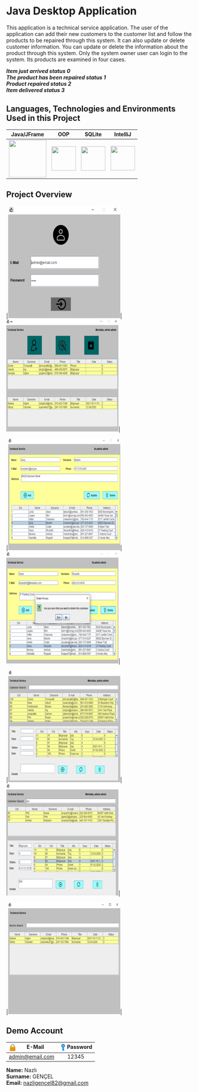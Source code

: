 # Java Desktop Application 

This application is a technical service application. The user of the application can add their new customers to the customer list and follow the products to be repaired through this system. It can also update or delete customer information.
You can update or delete the information about the product through this system. Only the system owner user can login to the system. Its products are examined in four cases.

<i><b>Item just arrived status 0</b></br>
<b>The product has been repaired status 1</b></br>
<b>Product repaired status 2</b></br>
<b>Item delivered status 3</b></i></br>


## Languages, Technologies and Environments Used in this Project
| Java/JFrame  | OOP | SQLite | IntelliJ  |
| :------------: | :------------: | :------------: | :------------: |
|  <img src ="https://cdn.iconscout.com/icon/free/png-256/java-60-1174953.png" width ="100px" height = "100px" style="float:left" > | <img src ="https://encrypted-tbn0.gstatic.com/images?q=tbn:ANd9GcRQie1pvA8p-kyK_bGjsjPJWv8x4NF9ahNvFA&usqp=CAU" width ="65px" height = "65px" style="float:left " >  |  <img src ="https://upload.wikimedia.org/wikipedia/commons/thumb/9/97/Sqlite-square-icon.svg/1200px-Sqlite-square-icon.svg.png" width ="65px" height = "65px" style="float:left " > | <img src ="https://upload.wikimedia.org/wikipedia/commons/thumb/9/9c/IntelliJ_IDEA_Icon.svg/70px-IntelliJ_IDEA_Icon.svg.png" width ="65px" height = "65px" >  |


## Project Overview 

|<img src="https://github.com/nazligencel/java-desktop-technical-service/blob/main/images/1.PNG" width="300">|<img src="https://github.com/nazligencel/java-desktop-technical-service/blob/main/images/2.PNG" width="300">|

|<img src="https://github.com/nazligencel/java-desktop-technical-service/blob/main/images/3.PNG" width="300">|<img src="https://github.com/nazligencel/java-desktop-technical-service/blob/main/images/4.PNG" width="300">|

|<img src="https://github.com/nazligencel/java-desktop-technical-service/blob/main/images/5.PNG" width="300">|<img src="https://github.com/nazligencel/java-desktop-technical-service/blob/main/images/6.PNG" width="300">|

|<img src="https://github.com/nazligencel/java-desktop-technical-service/blob/main/images/7.PNG" width="300">| 

## Demo Account
| <img src ="https://github.com/nazligencel/java-desktop-technical-service/blob/main/images/mail.png" width ="20px" height = "20px" style="float:left" > E-Mail | <img src ="https://github.com/nazligencel/java-desktop-technical-service/blob/main/images/password.png" width ="20px" height = "20px" style="float:left" > Password | 
| :------------: | :------------: | 
|admin@email.com| 12345 |


**Name:** Nazlı  <br>
**Surname:** GENÇEL <br>
**Email:** nazligencel82@gmail.com  
